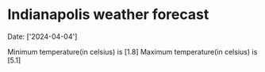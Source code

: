 # Indianapolis weather forecast 
Date: ['2024-04-04'] 

Minimum temperature(in celsius) is [1.8] 
Maximum temperature(in celsius) is [5.1]
